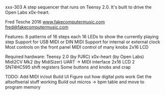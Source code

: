 xxx-303
A step sequencer that runs on Teensy 2.0. It's built to drive the Open Labs x0x-heart.

Fred Tesche 2016
www.fakecomputermusic.com
fred@fakecomputermusic.com

Features:
8 patterns of 16 steps each
16 LEDs to show the currently playing step
Support for USB MIDI or DIN MIDI
Support for internal or external clock
Most controls on the front panel
MIDI control of many knobs
2x16 LCD

Required hardware:
Teensy 2.0 (by PJRC)
x0x-heart (by Open Labs)
Midi2CV Mk2 (by MidiSizer)
UART -> MIDI interface
2x16 LCD
2 SN74HC595 shift registers
Some buttons and knobs and crap

TODO:
Add MIDI in/out
Build UI
Figure out how digital pots work
Get the altsoftserial stuff working
Build out micros -> bpm table and move to program memory
